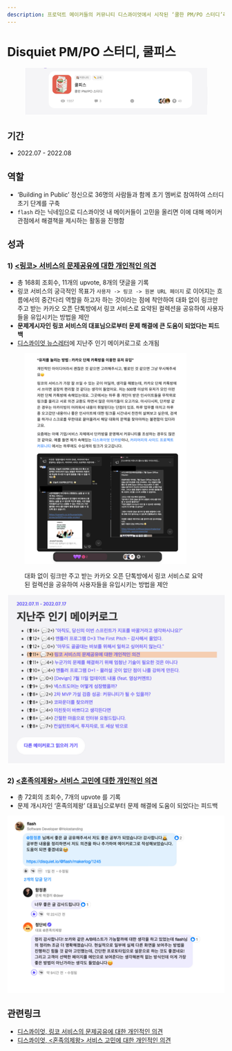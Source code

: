 ```yaml
---
description: 프로덕트 메이커들의 커뮤니티 디스콰이엇에서 시작된 ‘쿨한 PM/PO 스터디’라는 뜻의 스터디 모임에서 프로덕트 개선에 대한 글을 작성
---
```


# Disquiet PM/PO 스터디, 쿨피스

<figure><img src="../../.gitbook/assets/image (132).png" alt=""><figcaption></figcaption></figure>

## 기간

* 2022.07 - 2022.08

## **역할**

* ‘Building in Public’ 정신으로 36명의 사람들과 함께 초기 멤버로 참여하여 스터디 초기 단계를 구축
* `flash` 라는 닉네임으로 디스콰이엇 내 메이커들이 고민을 올리면 이에 대해 메이커 관점에서 해결책을 제시하는 활동을 진행함

## **성과**

### 1) [<링코> 서비스의 문제공유에 대한 개인적인 의견](https://disquiet.io/@flash/makerlog/1140)

* 총 168회 조회수, 11개의 upvote, 8개의 댓글을 기록
* 링코 서비스의 궁극적인 목표가 `사용자 -> 링코 -> 원본 URL 페이지` 로 이어지는 흐름에서의 중간다리 역할을 하고자 하는 것이라는 점에 착안하여 대화 없이 링크만 주고 받는 카카오 오픈 단톡방에서 링코 서비스로 요약된 컬렉션을 공유하여 사용자들을 유입시키는 방법을 제안
* **문제게시자인 링코 서비스의 대표님으로부터 문제 해결에 큰 도움이 되었다는 피드백**
* [디스콰이엇 뉴스레터](https://stibee.com/api/v1.0/emails/share/hBRs2GUbFdW7yxIHvJCGFPlVS2Vk0Mk=)에 지난주 인기 메이커로그로 소개됨

<figure><img src="../../.gitbook/assets/image (1) (1).png" alt="" width="375"><figcaption><p>대화 없이 링크만 주고 받는 카카오 오픈 단톡방에서 링코 서비스로 요약된 컬렉션을 공유하여 사용자들을 유입시키는 방법을 제안</p></figcaption></figure>

![디스콰이엇 뉴스레터에 지난주 인기 메이커로그로 소개됨](../../.gitbook/assets/culpis-03.png)

### 2) [<혼족의제왕> 서비스 고민에 대한 개인적인 의견](https://disquiet.io/@flash/makerlog/1245)

* 총 72회의 조회수, 7개의 upvote 를 기록
* 문제 개시자인 ‘혼족의제왕’ 대표님으로부터 문제 해결에 도움이 되었다는 피드백

![문제 개시자인 ‘혼족의제왕’ 대표님으로부터 문제 해결에 도움이 되었다는 피드백](../../.gitbook/assets/culpis-06.png)

## 관련링크

* [디스콰이엇, 링코 서비스의 문제공유에 대한 개인적인 의견](https://disquiet.io/@flash/makerlog/1140)
* [디스콰이엇, <혼족의제왕> 서비스 고민에 대한 개인적인 의견](https://disquiet.io/@flash/makerlog/1245)
